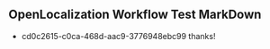 ## OpenLocalization Workflow Test MarkDown
* cd0c2615-c0ca-468d-aac9-3776948ebc99 thanks!

<!--HONumber=Aug16_HO1-->


